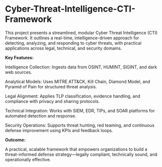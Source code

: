 # Cyber-Threat-Intelligence-CTI-Framework

This project presents a streamlined, modular Cyber Threat Intelligence (CTI) Framework. It outlines a real-time, intelligence-driven approach for detecting, analyzing, and responding to cyber threats, with practical applications across legal, technical, and security domains.

**Key Features:**

  Intelligence Collection: Ingests data from OSINT, HUMINT, SIGINT, and dark web sources.

  Analytical Models: Uses MITRE ATT&CK, Kill Chain, Diamond Model, and Pyramid of Pain for structured threat analysis.

  Legal Alignment: Applies TLP classification, evidence handling, and compliance with privacy and sharing protocols.

  Technical Integration: Works with SIEM, EDR, TIPs, and SOAR platforms for automated detection and response.

  Security Operations: Supports threat hunting, red teaming, and continuous defense improvement using KPIs and feedback loops.

**Outcome:**

A practical, scalable framework that empowers organizations to build a threat-informed defense strategy—legally compliant, technically sound, and operationally effective.
